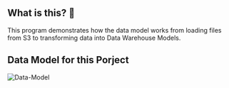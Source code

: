 ## What is this?  🤔 
This program demonstrates how the data model works from loading files from S3 to transforming data into Data Warehouse Models.

## Data Model for this Porject
![Data-Model](<img width="623" alt="image" src="https://github.com/taruneswar/Covid-19-Analysis/assets/64794309/5c57e5ba-7061-4bd1-976b-592a8b5fce7a">)
